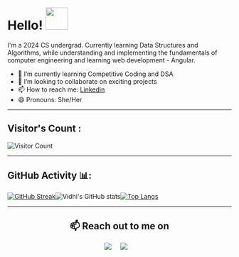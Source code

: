 # Hello! <img src="https://media.giphy.com/media/hVa6t0WpoDOk7Pxb7l/giphy.gif" width="50">
 


I'm a 2024 CS undergrad. Currently learning Data Structures and Algorithms, while understanding and implementing the fundamentals of computer engineering and learning web development - Angular.



                                                                                                               
- 🌱 I’m currently learning Competitive Coding and DSA
- 👯 I’m looking to collaborate on exciting projects
- 📫 How to reach me: <a href ="https://www.linkedin.com/in/vidhi-singh-580588203/ ">Linkedin</a>
- 😄 Pronouns: She/Her

---

## Visitor's Count :


   ![Visitor Count](https://profile-counter.glitch.me/vidhi0511/count.svg)
   
   
---


## GitHub Activity 📊:


[![GitHub Streak](http://github-readme-streak-stats.herokuapp.com?user=vidhi0511&theme=radical&hide_border=true&date_format=M%20j%5B%2C%20Y%5D)](https://git.io/streak-stats)![Vidhi's GitHub stats](https://github-readme-stats.vercel.app/api?username=vidhi0511&show_icons=true&theme=radical)[![Top Langs](https://github-readme-stats.vercel.app/api/top-langs/?username=vidhi0511&layout=compact&theme=radical)](https://github.com/anuraghazra/github-readme-stats)



---

 <h2 align="center">📫 Reach out to me on</h2>
  <p align="center">
    <a target="_blank"href="https://www.linkedin.com/in/vidhi-singh-580588203/"><img src="https://img.shields.io/badge/linkedin-%230077B5.svg?&style=for-the-badge&logo=linkedin&logoColor=white" /></a>&nbsp;&nbsp;&nbsp;&nbsp;
    <a href="mailto:vidhisingh0511@gmail.com?subject=Hey%20Vidhi,%20From%20Github"><img src="https://img.shields.io/badge/gmail-%23D14836.svg?&style=for-the-badge&logo=gmail&logoColor=white" /></a>&nbsp;&nbsp;&nbsp;&nbsp;


</p>
